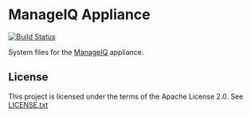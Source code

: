 # ManageIQ Appliance

[![Build Status](https://travis-ci.com/ManageIQ/manageiq-appliance.svg?branch=master)](https://travis-ci.com/github/ManageIQ/manageiq-appliance)

System files for the [ManageIQ](http://github.com/manageiq/manageiq) appliance.

## License

This project is licensed under the terms of the Apache License 2.0.  See [LICENSE.txt](LICENSE.txt)
